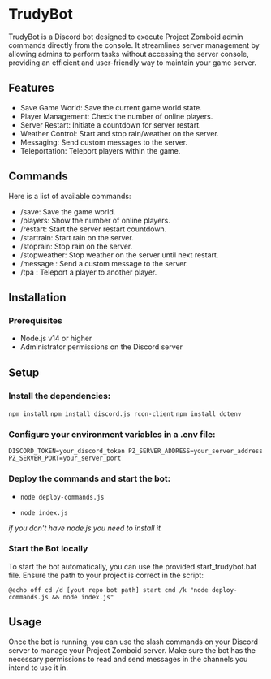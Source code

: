 


# TrudyBot
TrudyBot is a Discord bot designed to execute Project Zomboid admin commands directly from the console. It streamlines server management by allowing admins to perform tasks without accessing the server console, providing an efficient and user-friendly way to maintain your game server.

## Features
- Save Game World: Save the current game world state.
- Player Management: Check the number of online players.
- Server Restart: Initiate a countdown for server restart.
- Weather Control: Start and stop rain/weather on the server.
- Messaging: Send custom messages to the server.
- Teleportation: Teleport players within the game.

## Commands
Here is a list of available commands:

- /save: Save the game world.
- /players: Show the number of online players.
- /restart: Start the server restart countdown.
- /startrain: Start rain on the server.
- /stoprain: Stop rain on the server.
- /stopweather: Stop weather on the server until next restart.
- /message <testo>: Send a custom message to the server.
- /tpa <primo> <secondo>: Teleport a player to another player.

## Installation

### Prerequisites
- Node.js v14 or higher
- Administrator permissions on the Discord server

## Setup

### Install the dependencies:

`npm install`
`npm install discord.js rcon-client`
`npm install dotenv`

### Configure your environment variables in a .env file:

`DISCORD_TOKEN=your_discord_token
PZ_SERVER_ADDRESS=your_server_address
PZ_SERVER_PORT=your_server_port`

### Deploy the commands and start the bot:

- `node deploy-commands.js`

- `node index.js`

_if you don't have node.js you need to install it_

### Start the Bot locally

To start the bot automatically, you can use the provided start_trudybot.bat file. 
Ensure the path to your project is correct in the script:

`@echo off
cd /d [yout repo bot path]
start cmd /k "node deploy-commands.js && node index.js"`

## Usage
Once the bot is running, you can use the slash commands on your Discord server to manage your Project Zomboid server. 
Make sure the bot has the necessary permissions to read and send messages in the channels you intend to use it in.

